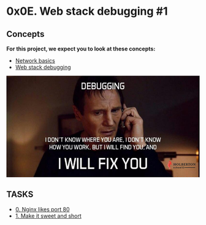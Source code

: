# 0x0E. Web stack debugging #1

## Concepts
**For this project, we expect you to look at these concepts:**

- [Network basics](https://intranet.alxswe.com/concepts/33)
- [Web stack debugging](https://intranet.alxswe.com/concepts/68)


<img src="V.jpg" alt="">


## TASKS
- [0. Nginx likes port 80](https://intranet.alxswe.com/projects/271)
- [1. Make it sweet and short](https://intranet.alxswe.com/projects/271)

